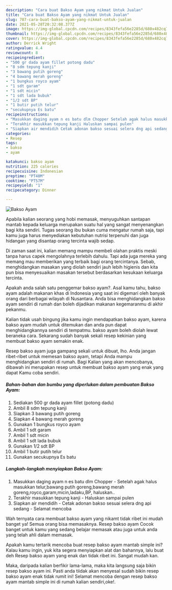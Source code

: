 ```yaml
---
description: "Cara buat Bakso Ayam yang nikmat Untuk Jualan"
title: "Cara buat Bakso Ayam yang nikmat Untuk Jualan"
slug: 707-cara-buat-bakso-ayam-yang-nikmat-untuk-jualan
date: 2021-05-28T20:32:08.377Z
image: https://img-global.cpcdn.com/recipes/8343fefa56e2285d/680x482cq70/bakso-ayam-foto-resep-utama.jpg
thumbnail: https://img-global.cpcdn.com/recipes/8343fefa56e2285d/680x482cq70/bakso-ayam-foto-resep-utama.jpg
cover: https://img-global.cpcdn.com/recipes/8343fefa56e2285d/680x482cq70/bakso-ayam-foto-resep-utama.jpg
author: Derrick Wright
ratingvalue: 4.4
reviewcount: 8
recipeingredient:
- "500 gr dada ayam fillet potong dadu"
- "8 sdm tepung kanji"
- "3 bawang putih goreng"
- "4 bawang merah goreng"
- "1 bungkus royco ayam"
- "1 sdt garam"
- "1 sdt micin"
- "1 sdt lada bubuk"
- "1/2 sdt BP"
- "1 butir putih telur"
- "secukupnya Es batu"
recipeinstructions:
- "Masukkan daging ayam n es batu dlm Chopper Setelah agak halus masukkan telur,bawang putih goreng,bawang merah goreng,royco,garam,micin,ladaku,BP, haluskan.."
- "Terakhir masukkan tepung kanji Haluskan sampai pulen"
- "Siapkan air mendidih Cetak adonan bakso sesuai selera dng api sedang Selamat mencoba"
categories:
- Resep
tags:
- bakso
- ayam

katakunci: bakso ayam 
nutrition: 225 calories
recipecuisine: Indonesian
preptime: "PT40M"
cooktime: "PT57M"
recipeyield: "1"
recipecategory: Dinner

---
```



![Bakso Ayam](https://img-global.cpcdn.com/recipes/8343fefa56e2285d/680x482cq70/bakso-ayam-foto-resep-utama.jpg)

Apabila kalian seorang yang hobi memasak, menyuguhkan santapan mantab kepada keluarga merupakan suatu hal yang sangat menyenangkan bagi kita sendiri. Tugas seorang ibu bukan cuma mengatur rumah saja, tapi kamu juga harus menyediakan kebutuhan nutrisi terpenuhi dan juga hidangan yang disantap orang tercinta wajib sedap.

Di zaman  saat ini, kalian memang mampu membeli olahan praktis meski tanpa harus capek mengolahnya terlebih dahulu. Tapi ada juga mereka yang memang mau memberikan yang terbaik bagi orang tercintanya. Sebab, menghidangkan masakan yang diolah sendiri jauh lebih higienis dan kita pun bisa menyesuaikan masakan tersebut berdasarkan kesukaan keluarga tercinta. 



Apakah anda salah satu penggemar bakso ayam?. Asal kamu tahu, bakso ayam adalah makanan khas di Indonesia yang saat ini digemari oleh banyak orang dari berbagai wilayah di Nusantara. Anda bisa menghidangkan bakso ayam sendiri di rumah dan boleh dijadikan makanan kegemaranmu di akhir pekanmu.

Kalian tidak usah bingung jika kamu ingin mendapatkan bakso ayam, karena bakso ayam mudah untuk ditemukan dan anda pun dapat menghidangkannya sendiri di tempatmu. bakso ayam boleh diolah lewat beraneka cara. Sekarang sudah banyak sekali resep kekinian yang membuat bakso ayam semakin enak.

Resep bakso ayam juga gampang sekali untuk dibuat, lho. Anda jangan ribet-ribet untuk memesan bakso ayam, tetapi Anda mampu menghidangkan sendiri di rumah. Bagi Kalian yang akan mencobanya, dibawah ini merupakan resep untuk membuat bakso ayam yang enak yang dapat Kamu coba sendiri.

<!--inarticleads1-->

##### Bahan-bahan dan bumbu yang diperlukan dalam pembuatan Bakso Ayam:

1. Sediakan 500 gr dada ayam fillet (potong dadu)
1. Ambil 8 sdm tepung kanji
1. Siapkan 3 bawang putih goreng
1. Siapkan 4 bawang merah goreng
1. Gunakan 1 bungkus royco ayam
1. Ambil 1 sdt garam
1. Ambil 1 sdt micin
1. Ambil 1 sdt lada bubuk
1. Gunakan 1/2 sdt BP
1. Ambil 1 butir putih telur
1. Gunakan secukupnya Es batu




<!--inarticleads2-->

##### Langkah-langkah menyiapkan Bakso Ayam:

1. Masukkan daging ayam n es batu dlm Chopper - Setelah agak halus masukkan telur,bawang putih goreng,bawang merah goreng,royco,garam,micin,ladaku,BP, haluskan..
1. Terakhir masukkan tepung kanji - Haluskan sampai pulen
1. Siapkan air mendidih - Cetak adonan bakso sesuai selera dng api sedang - Selamat mencoba




Wah ternyata cara membuat bakso ayam yang nikamt tidak ribet ini mudah banget ya! Semua orang bisa memasaknya. Resep bakso ayam Cocok banget untuk kamu yang sedang belajar memasak atau juga untuk anda yang telah ahli dalam memasak.

Apakah kamu tertarik mencoba buat resep bakso ayam mantab simple ini? Kalau kamu ingin, yuk kita segera menyiapkan alat dan bahannya, lalu buat deh Resep bakso ayam yang enak dan tidak ribet ini. Sangat mudah kan. 

Maka, daripada kalian berfikir lama-lama, maka kita langsung saja bikin resep bakso ayam ini. Pasti anda tiidak akan menyesal sudah bikin resep bakso ayam enak tidak rumit ini! Selamat mencoba dengan resep bakso ayam mantab simple ini di rumah kalian sendiri,oke!.

